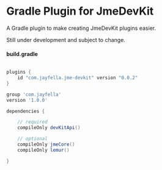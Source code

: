 Gradle Plugin for JmeDevKit
===

A Gradle plugin to make creating JmeDevKit plugins easier.

Still under development and subject to change.

#### build.gradle
```groovy

plugins {
    id "com.jayfella.jme-devkit" version "0.0.2"
}

group 'com.jayfella'
version '1.0.0'

dependencies {

    // required
    compileOnly devKitApi()

    // optional
    compileOnly jmeCore()
    compileOnly lemur()

}

```
